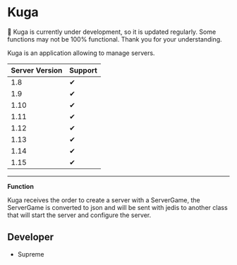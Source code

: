 # Kuga

🦺 Kuga is currently under development, so it is updated regularly. Some functions may not be 100% functional. Thank you for your understanding.

Kuga is an application allowing to manage servers.

Server Version | Support
---------------|--------
1.8            |   ✔
1.9            |   ✔
1.10           |   ✔
1.11           |   ✔
1.12           |   ✔
1.13           |   ✔
1.14           |   ✔
1.15           |   ✔

---

**Function**

Kuga receives the order to create a server with a ServerGame, the ServerGame is converted to json and will be sent with jedis to another class that will start the server and configure the server.


## Developer
- Supreme
